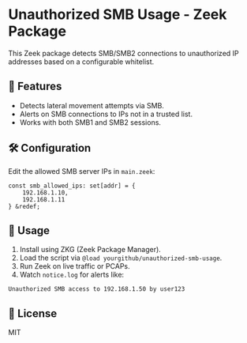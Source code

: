 # Unauthorized SMB Usage - Zeek Package

This Zeek package detects SMB/SMB2 connections to unauthorized IP addresses based on a configurable whitelist.

## 🚀 Features

- Detects lateral movement attempts via SMB.
- Alerts on SMB connections to IPs not in a trusted list.
- Works with both SMB1 and SMB2 sessions.

## 🛠 Configuration

Edit the allowed SMB server IPs in `main.zeek`:

```zeek
const smb_allowed_ips: set[addr] = {
    192.168.1.10,
    192.168.1.11
} &redef;
```

## 🧪 Usage

1. Install using ZKG (Zeek Package Manager).
2. Load the script via `@load yourgithub/unauthorized-smb-usage`.
3. Run Zeek on live traffic or PCAPs.
4. Watch `notice.log` for alerts like:

```
Unauthorized SMB access to 192.168.1.50 by user123
```

## 📄 License

MIT

